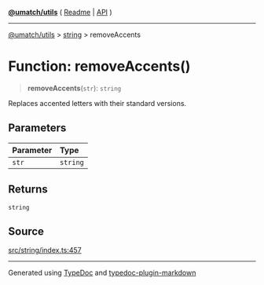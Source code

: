 [**@umatch/utils**](../../README.md) ( [Readme](../../README.md) \| [API](../../API.md) )

---

[@umatch/utils](../../API.md) > [string](../README.md) > removeAccents

# Function: removeAccents()

> **removeAccents**(`str`): `string`

Replaces accented letters with their standard versions.

## Parameters

| Parameter | Type     |
| :-------- | :------- |
| `str`     | `string` |

## Returns

`string`

## Source

[src/string/index.ts:457](https://github.com/umatch-oficial/utils/blob/00cf87f/src/string/index.ts#L457)

---

Generated using [TypeDoc](https://typedoc.org/) and [typedoc-plugin-markdown](https://www.npmjs.com/package/typedoc-plugin-markdown)
